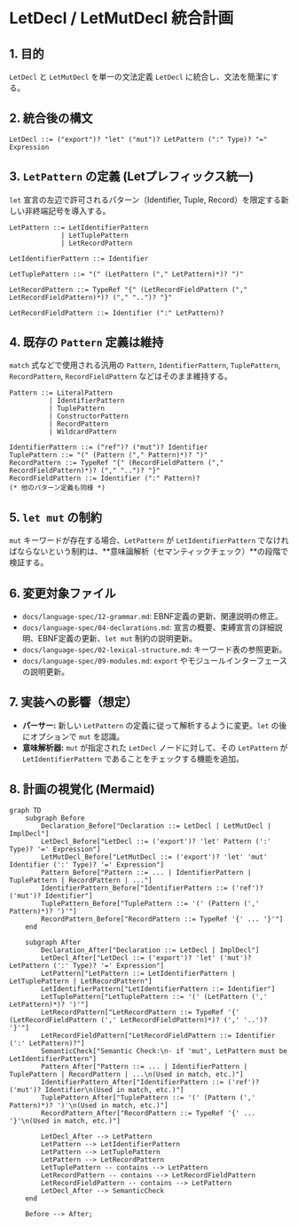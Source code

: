 # LetDecl / LetMutDecl 統合計画

## 1. 目的

`LetDecl` と `LetMutDecl` を単一の文法定義 `LetDecl` に統合し、文法を簡潔にする。

## 2. 統合後の構文

```ebnf
LetDecl ::= ("export")? "let" ("mut")? LetPattern (":" Type)? "=" Expression
```

## 3. `LetPattern` の定義 (Letプレフィックス統一)

`let` 宣言の左辺で許可されるパターン（Identifier, Tuple, Record）を限定する新しい非終端記号を導入する。

```ebnf
LetPattern ::= LetIdentifierPattern
             | LetTuplePattern
             | LetRecordPattern

LetIdentifierPattern ::= Identifier

LetTuplePattern ::= "(" (LetPattern ("," LetPattern)*)? ")"

LetRecordPattern ::= TypeRef "{" (LetRecordFieldPattern ("," LetRecordFieldPattern)*)? ("," "..")? "}"

LetRecordFieldPattern ::= Identifier (":" LetPattern)?
```

## 4. 既存の `Pattern` 定義は維持

`match` 式などで使用される汎用の `Pattern`, `IdentifierPattern`, `TuplePattern`, `RecordPattern`, `RecordFieldPattern` などはそのまま維持する。

```ebnf
Pattern ::= LiteralPattern
          | IdentifierPattern
          | TuplePattern
          | ConstructorPattern
          | RecordPattern
          | WildcardPattern

IdentifierPattern ::= ("ref")? ("mut")? Identifier
TuplePattern ::= "(" (Pattern ("," Pattern)*)? ")"
RecordPattern ::= TypeRef "{" (RecordFieldPattern ("," RecordFieldPattern)*)? ("," "..")? "}"
RecordFieldPattern ::= Identifier (":" Pattern)?
(* 他のパターン定義も同様 *)
```

## 5. `let mut` の制約

`mut` キーワードが存在する場合、`LetPattern` が `LetIdentifierPattern` でなければならないという制約は、**意味論解析（セマンティックチェック）**の段階で検証する。

## 6. 変更対象ファイル

-   `docs/language-spec/12-grammar.md`: EBNF定義の更新、関連説明の修正。
-   `docs/language-spec/04-declarations.md`: 宣言の概要、束縛宣言の詳細説明、EBNF定義の更新、`let mut` 制約の説明更新。
-   `docs/language-spec/02-lexical-structure.md`: キーワード表の参照更新。
-   `docs/language-spec/09-modules.md`: `export` やモジュールインターフェースの説明更新。

## 7. 実装への影響（想定）

-   **パーサー:** 新しい `LetPattern` の定義に従って解析するように変更。`let` の後にオプションで `mut` を認識。
-   **意味解析器:** `mut` が指定された `LetDecl` ノードに対して、その `LetPattern` が `LetIdentifierPattern` であることをチェックする機能を追加。

## 8. 計画の視覚化 (Mermaid)

```mermaid
graph TD
    subgraph Before
        Declaration_Before["Declaration ::= LetDecl | LetMutDecl | ImplDecl"]
        LetDecl_Before["LetDecl ::= ('export')? 'let' Pattern (':' Type)? '=' Expression"]
        LetMutDecl_Before["LetMutDecl ::= ('export')? 'let' 'mut' Identifier (':' Type)? '=' Expression"]
        Pattern_Before["Pattern ::= ... | IdentifierPattern | TuplePattern | RecordPattern | ..."]
        IdentifierPattern_Before["IdentifierPattern ::= ('ref')? ('mut')? Identifier"]
        TuplePattern_Before["TuplePattern ::= '(' (Pattern (',' Pattern)*)? ')'"]
        RecordPattern_Before["RecordPattern ::= TypeRef '{' ... '}'"]
    end

    subgraph After
        Declaration_After["Declaration ::= LetDecl | ImplDecl"]
        LetDecl_After["LetDecl ::= ('export')? 'let' ('mut')? LetPattern (':' Type)? '=' Expression"]
        LetPattern["LetPattern ::= LetIdentifierPattern | LetTuplePattern | LetRecordPattern"]
        LetIdentifierPattern["LetIdentifierPattern ::= Identifier"]
        LetTuplePattern["LetTuplePattern ::= '(' (LetPattern (',' LetPattern)*)? ')'"]
        LetRecordPattern["LetRecordPattern ::= TypeRef '{' (LetRecordFieldPattern (',' LetRecordFieldPattern)*)? (',' '..')? '}'"]
        LetRecordFieldPattern["LetRecordFieldPattern ::= Identifier (':' LetPattern)?"]
        SemanticCheck["Semantic Check:\n- if 'mut', LetPattern must be LetIdentifierPattern"]
        Pattern_After["Pattern ::= ... | IdentifierPattern | TuplePattern | RecordPattern | ...\n(Used in match, etc.)"]
        IdentifierPattern_After["IdentifierPattern ::= ('ref')? ('mut')? Identifier\n(Used in match, etc.)"]
        TuplePattern_After["TuplePattern ::= '(' (Pattern (',' Pattern)*)? ')'\n(Used in match, etc.)"]
        RecordPattern_After["RecordPattern ::= TypeRef '{' ... '}'\n(Used in match, etc.)"]

        LetDecl_After --> LetPattern
        LetPattern --> LetIdentifierPattern
        LetPattern --> LetTuplePattern
        LetPattern --> LetRecordPattern
        LetTuplePattern -- contains --> LetPattern
        LetRecordPattern -- contains --> LetRecordFieldPattern
        LetRecordFieldPattern -- contains --> LetPattern
        LetDecl_After --> SemanticCheck
    end

    Before --> After;